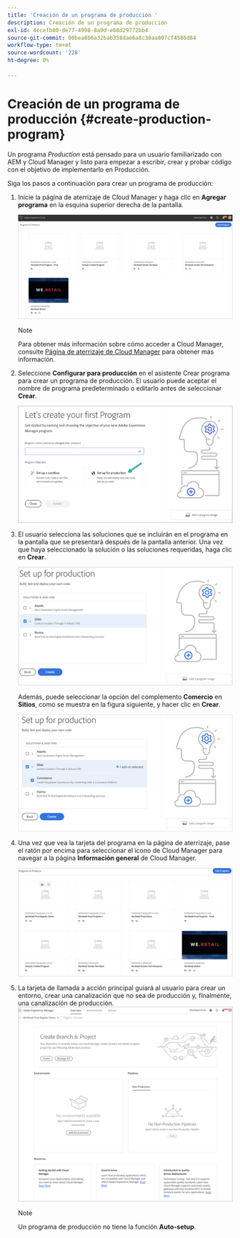 ```yaml
---
title: 'Creación de un programa de producción '
description: Creación de un programa de producción
exl-id: 4ccefb80-de77-4998-8a9d-e68d29772bb4
source-git-commit: 00bea8b6a32bab358dae6a8c30aa807cf4586d84
workflow-type: tm+mt
source-wordcount: '228'
ht-degree: 0%

---
```


# Creación de un programa de producción {#create-production-program}

Un programa *Production* está pensado para un usuario familiarizado con AEM y Cloud Manager y listo para empezar a escribir, crear y probar código con el objetivo de implementarlo en Producción.

Siga los pasos a continuación para crear un programa de producción:

1. Inicie la página de aterrizaje de Cloud Manager y haga clic en **Agregar programa** en la esquina superior derecha de la pantalla.

   ![](assets/first_timelogin1.png)

   >[!NOTE]
   >Para obtener más información sobre cómo acceder a Cloud Manager, consulte [Página de aterrizaje de Cloud Manager](/help/onboarding/what-is-required/navigate-to-cloud-manager.md) para obtener más información.

1. Seleccione **Configurar para producción** en el asistente Crear programa para crear un programa de producción. El usuario puede aceptar el nombre de programa predeterminado o editarlo antes de seleccionar **Crear**.

   ![](assets/create-prod1.png)

1. El usuario selecciona las soluciones que se incluirán en el programa en la pantalla que se presentará después de la pantalla anterior. Una vez que haya seleccionado la solución o las soluciones requeridas, haga clic en **Crear**.


   ![](assets/setup-prod-select.png)

   Además, puede seleccionar la opción del complemento **Comercio** en **Sitios**, como se muestra en la figura siguiente, y hacer clic en **Crear**.

   ![](assets/setup-prod-commerce.png)

1. Una vez que vea la tarjeta del programa en la página de aterrizaje, pase el ratón por encima para seleccionar el icono de Cloud Manager para navegar a la página **Información general** de Cloud Manager.

   ![](assets/set-up-prod4.png)

1. La tarjeta de llamada a acción principal guiará al usuario para crear un entorno, crear una canalización que no sea de producción y, finalmente, una canalización de producción.
   ![](assets/set-up-prod5.png)


   >[!NOTE]
   >Un programa de producción no tiene la función **Auto-setup**.
